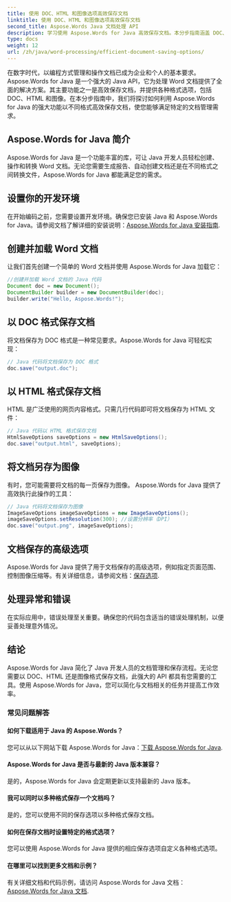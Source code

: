 ```yaml
---
title: 使用 DOC、HTML 和图像选项高效保存文档
linktitle: 使用 DOC、HTML 和图像选项高效保存文档
second_title: Aspose.Words Java 文档处理 API
description: 学习使用 Aspose.Words for Java 高效保存文档。本分步指南涵盖 DOC、HTML 和图像选项，可增强您的文档管理技能。
type: docs
weight: 12
url: /zh/java/word-processing/efficient-document-saving-options/
---
```

在数字时代，以编程方式管理和操作文档已成为企业和个人的基本要求。Aspose.Words for Java 是一个强大的 Java API，它为处理 Word 文档提供了全面的解决方案。其主要功能之一是高效保存文档，并提供各种格式选项，包括 DOC、HTML 和图像。在本分步指南中，我们将探讨如何利用 Aspose.Words for Java 的强大功能以不同格式高效保存文档，使您能够满足特定的文档管理需求。


## Aspose.Words for Java 简介

Aspose.Words for Java 是一个功能丰富的库，可让 Java 开发人员轻松创建、操作和转换 Word 文档。无论您需要生成报告、自动创建文档还是在不同格式之间转换文件，Aspose.Words for Java 都能满足您的需求。

## 设置你的开发环境

在开始编码之前，您需要设置开发环境。确保您已安装 Java 和 Aspose.Words for Java。请参阅文档了解详细的安装说明：[Aspose.Words for Java 安装指南](https://releases.aspose.com/words/java/).

## 创建并加载 Word 文档

让我们首先创建一个简单的 Word 文档并使用 Aspose.Words for Java 加载它：

```java
//创建并加载 Word 文档的 Java 代码
Document doc = new Document();
DocumentBuilder builder = new DocumentBuilder(doc);
builder.write("Hello, Aspose.Words!");
```

## 以 DOC 格式保存文档

将文档保存为 DOC 格式是一种常见要求。Aspose.Words for Java 可轻松实现：

```java
// Java 代码将文档保存为 DOC 格式
doc.save("output.doc");
```

## 以 HTML 格式保存文档

HTML 是广泛使用的网页内容格式。只需几行代码即可将文档保存为 HTML 文件：

```java
// Java 代码以 HTML 格式保存文档
HtmlSaveOptions saveOptions = new HtmlSaveOptions();
doc.save("output.html", saveOptions);
```

## 将文档另存为图像

有时，您可能需要将文档的每一页保存为图像。 Aspose.Words for Java 提供了高效执行此操作的工具：

```java
// Java 代码将文档保存为图像
ImageSaveOptions imageSaveOptions = new ImageSaveOptions();
imageSaveOptions.setResolution(300); //设置分辨率（DPI）
doc.save("output.png", imageSaveOptions);
```

## 文档保存的高级选项

Aspose.Words for Java 提供了用于文档保存的高级选项，例如指定页面范围、控制图像压缩等。有关详细信息，请参阅文档：[保存选项](https://reference.aspose.com/words/java/com.aspose.words/saveoptions/).

## 处理异常和错误

在实际应用中，错误处理至关重要。确保您的代码包含适当的错误处理机制，以便妥善处理意外情况。

## 结论

Aspose.Words for Java 简化了 Java 开发人员的文档管理和保存流程。无论您需要以 DOC、HTML 还是图像格式保存文档，此强大的 API 都具有您需要的工具。使用 Aspose.Words for Java，您可以简化与文档相关的任务并提高工作效率。

### 常见问题解答

#### 如何下载适用于 Java 的 Aspose.Words？

您可以从以下网站下载 Aspose.Words for Java：[下载 Aspose.Words for Java](https://releases.aspose.com/words/java/).

#### Aspose.Words for Java 是否与最新的 Java 版本兼容？

是的，Aspose.Words for Java 会定期更新以支持最新的 Java 版本。

#### 我可以同时以多种格式保存一个文档吗？

是的，您可以使用不同的保存选项以多种格式保存文档。

#### 如何在保存文档时设置特定的格式选项？

您可以使用 Aspose.Words for Java 提供的相应保存选项自定义各种格式选项。

#### 在哪里可以找到更多文档和示例？

有关详细文档和代码示例，请访问 Aspose.Words for Java 文档：[Aspose.Words for Java 文档](https://reference.aspose.com/words/java/).
